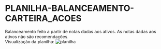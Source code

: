 # PLANILHA-BALANCEAMENTO-CARTEIRA_ACOES
 Balanceamento feito a partir de notas dadas aos ativos. As notas dadas aos ativos não são recomendações.</br>
 Visualização da planilha:
![planilha](https://user-images.githubusercontent.com/29909491/128876633-8a9caf0d-44c1-4157-936a-040b9044c2ab.png)
